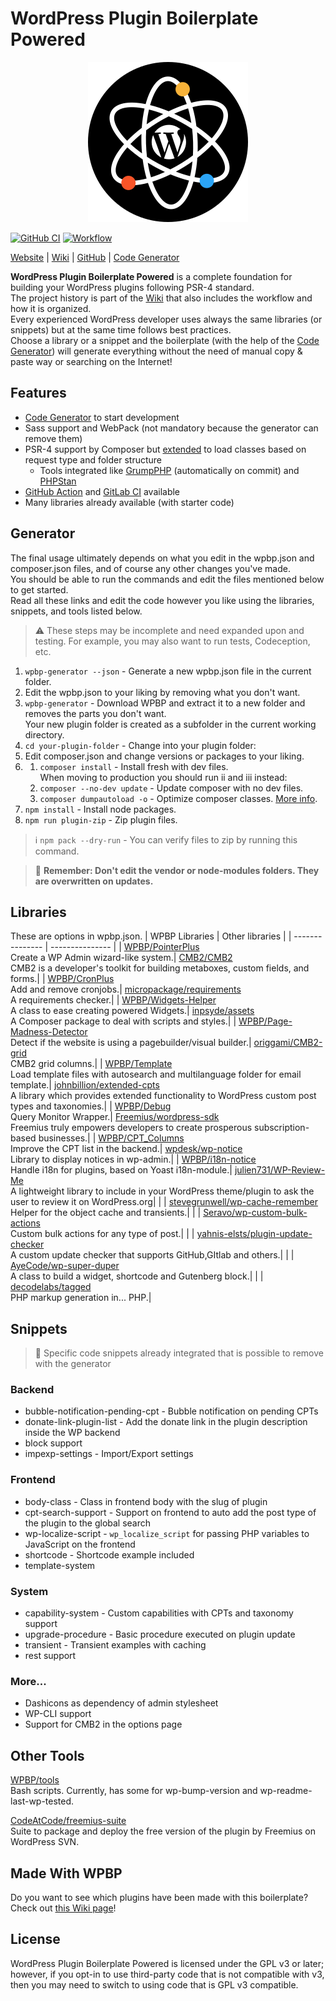 # WordPress Plugin Boilerplate Powered

<p align="center">
  <img src="https://raw.githubusercontent.com/WPBP/boilerplate-assets/master/icon-256x256.png" alt="Logo">
</p>

[![GitHub CI](https://img.shields.io/github/actions/workflow/status/WPBP/WordPress-Plugin-Boilerplate-Powered/integrate.yml)](https://github.com/WPBP/WordPress-Plugin-Boilerplate-Powered/actions)
[![Workflow](https://github.com/WPBP/WordPress-Plugin-Boilerplate-Powered/actions/workflows/integrate.yml/badge.svg)](https://github.com/WPBP/WordPress-Plugin-Boilerplate-Powered/actions)

[Website](https://wpbp.github.io/index.html) | [Wiki](https://wpbp.github.io/wiki.html) | [GitHub](https://github.com/WPBP/WordPress-Plugin-Boilerplate-Powered) | [Code Generator](https://github.com/WPBP/generator)

**WordPress Plugin Boilerplate Powered** is a complete foundation for building your WordPress plugins following PSR-4 standard.  
The project history is part of the [Wiki](https://wpbp.github.io/wiki.html) that also includes the workflow and how it is organized.  
Every experienced WordPress developer uses always the same libraries (or snippets) but at the same time follows best practices.  
Choose a library or a snippet and the boilerplate (with the help of the [Code Generator](https://wpbp.github.io/#generator)) will generate everything without the need of manual copy & paste way or searching on the Internet!

## Features

* [Code Generator](https://github.com/WPBP/generator) to start development
* Sass support and WebPack (not mandatory because the generator can remove them)
* PSR-4 support by Composer  but [extended](https://github.com/WPBP/WordPress-Plugin-Boilerplate-Powered/blob/master/plugin-name/engine/class-initialize.php) to load classes based on request type and folder structure
  * Tools integrated like [GrumpPHP](https://github.com/phpro/grumphp) (automatically on commit) and [PHPStan](https://github.com/phpstan/phpstan/)
* [GitHub Action](https://github.com/WPBP/WordPress-Plugin-Boilerplate-Powered/blob/master/.github/workflows/integrate.yml) and [GitLab CI](https://gist.github.com/Mte90/abbb816e9755f189ad52272e71b7c959) available
* Many libraries already available (with starter code)

## Generator

The final usage ultimately depends on what you edit in the wpbp.json and composer.json files, and of course any other changes you've made.  
You should be able to run the commands and edit the files mentioned below to get started.  
Read all these links and edit the code however you like using the libraries, snippets, and tools listed below.

> :warning: These steps may be incomplete and need expanded upon and testing. For example, you may also want to run
> tests, Codeception, etc.

1. `wpbp-generator --json` - Generate a new wpbp.json file in the current folder.
2. Edit the wpbp.json to your liking by removing what you don't want.
3. `wpbp-generator` - Download WPBP and extract it to a new folder and removes the parts you don't want.   
   Your new plugin folder is created as a subfolder in the current working directory.
4. `cd your-plugin-folder` - Change into your plugin folder:
5. Edit composer.json and change versions or packages to your liking.
6.
    1. `composer install` - Install fresh with dev files.  
       When moving to production you should run ii and iii instead:
    2. `composer --no-dev update` - Update composer with no dev files.
    3. `composer dumpautoload -o` - Optimize composer
     classes. [More info](https://getcomposer.org/doc/articles/autoloader-optimization.md).
7. `npm install` - Install node packages.
8. `npm run plugin-zip` - Zip plugin files.

> :information_source: `npm pack --dry-run` - You can verify files to zip by running this command.

> :memo: **Remember: Don't edit the vendor or node-modules folders. They are overwritten on updates.**

## Libraries

These are options in wpbp.json.
| WPBP Libraries  | Other libraries |
| --------------- | --------------- |
| [WPBP/PointerPlus](https://github.com/WPBP/PointerPlus)<br>Create a WP Admin wizard-like system.| [CMB2/CMB2](https://github.com/CMB2/CMB2)<br>CMB2 is a developer's toolkit for building metaboxes, custom fields, and forms.|
| [WPBP/CronPlus](https://github.com/WPBP/CronPlus)<br>Add and remove cronjobs.| [micropackage/requirements](https://github.com/micropackage/requirements)<br>A requirements checker.|
| [WPBP/Widgets-Helper](https://github.com/WPBP/Widgets-Helper)<br>A class to ease creating powered Widgets.| [inpsyde/assets](https://github.com/inpsyde/assets)<br>A Composer package to deal with scripts and styles.|
| [WPBP/Page-Madness-Detector](https://github.com/WPBP/Page-Madness-Detector)<br>Detect if the website is using a pagebuilder/visual builder.| [origgami/CMB2-grid](https://github.com/origgami/cmb2-grid)<br>CMB2 grid columns.|
| [WPBP/Template](https://github.com/WPBP/Template)<br>Load template files with autosearch and multilanguage folder for email template.| [johnbillion/extended-cpts](https://github.com/johnbillion/extended-cpts/)<br>A library which provides extended functionality to WordPress custom post types and taxonomies.|
| [WPBP/Debug](https://github.com/WPBP/Debug)<br>Query Monitor Wrapper.| [Freemius/wordpress-sdk](https://github.com/Freemius/wordpress-sdk)<br>Freemius truly empowers developers to create prosperous subscription-based businesses.|
| [WPBP/CPT_Columns](https://github.com/WPBP/CPT_Columns)<br>Improve the CPT list in the backend.| [wpdesk/wp-notice](https://gitlab.com/wpdesk/wp-notice/)<br>Library to display notices in wp-admin.|
| [WPBP/i18n-notice](https://github.com/WPBP/i18n-notice)<br>Handle i18n for plugins, based on Yoast i18n-module.| [julien731/WP-Review-Me](https://github.com/julien731/WP-Review-Me)<br>A lightweight library to include in your WordPress theme/plugin to ask the user to review it on WordPress.org|
|                 | [stevegrunwell/wp-cache-remember](https://github.com/stevegrunwell/wp-cache-remember)<br>Helper for the object cache and transients.|
|                 | [Seravo/wp-custom-bulk-actions](https://github.com/Seravo/wp-custom-bulk-actions)<br>Custom bulk actions for any type of post.|
|                 | [yahnis-elsts/plugin-update-checker](https://github.com/YahnisElsts/plugin-update-checker/)<br>A custom update checker that supports GitHub,GItlab and others.|
|                 | [AyeCode/wp-super-duper](https://github.com/AyeCode/wp-super-duper)<br>A class to build a widget, shortcode and Gutenberg block.|
|                 | [decodelabs/tagged](https://github.com/decodelabs/tagged)<br>PHP markup generation in... PHP.|

## Snippets

> :memo: Specific code snippets already integrated that is possible to remove with the generator

### Backend

* bubble-notification-pending-cpt - Bubble notification on pending CPTs
* donate-link-plugin-list - Add the donate link in the plugin description inside the WP backend
* block support
* impexp-settings - Import/Export settings

### Frontend

* body-class - Class in frontend body with the slug of plugin
* cpt-search-support - Support on frontend to auto add the post type of the plugin to the global search
* wp-localize-script - `wp_localize_script` for passing PHP variables to JavaScript on the frontend
* shortcode - Shortcode example included
* template-system

### System

* capability-system - Custom capabilities with CPTs and taxonomy support
* upgrade-procedure - Basic procedure executed on plugin update
* transient - Transient examples with caching
* rest support

### More...

* Dashicons as dependency of admin stylesheet
* WP-CLI support
* Support for CMB2 in the options page

## Other Tools

[WPBP/tools](https://github.com/WPBP/tools)  
Bash scripts. Currently, has some for wp-bump-version and wp-readme-last-wp-tested.

[CodeAtCode/freemius-suite](https://github.com/CodeAtCode/freemius-suite)  
Suite to package and deploy the free version of the plugin by Freemius on WordPress SVN.

## Made With WPBP

Do you want to see which plugins have been made with this boilerplate?
Check out [this Wiki page](https://github.com/WPBP/WordPress-Plugin-Boilerplate-Powered/wiki/Plugins-made-with-this-Boilerplate)!

## License

WordPress Plugin Boilerplate Powered is licensed under the GPL v3 or later;
however, if you opt-in to use third-party code that is not compatible with v3,
then you may need to switch to using code that is GPL v3 compatible.
